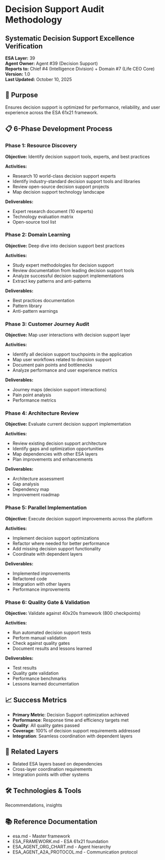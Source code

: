 # Decision Support Audit Methodology
## Systematic Decision Support Excellence Verification

**ESA Layer:** 39  
**Agent Owner:** Agent #39 (Decision Support)  
**Reports to:** Chief #4 (Intelligence Division) + Domain #7 (Life CEO Core)  
**Version:** 1.0  
**Last Updated:** October 10, 2025

## 🎯 Purpose
Ensures decision support is optimized for performance, reliability, and user experience across the ESA 61x21 framework.

## 📋 6-Phase Development Process

### Phase 1: Resource Discovery
**Objective:** Identify decision support tools, experts, and best practices

**Activities:**
- Research 10 world-class decision support experts
- Identify industry-standard decision support tools and libraries
- Review open-source decision support projects
- Map decision support technology landscape

**Deliverables:**
- Expert research document (10 experts)
- Technology evaluation matrix
- Open-source tool list

### Phase 2: Domain Learning
**Objective:** Deep dive into decision support best practices

**Activities:**
- Study expert methodologies for decision support
- Review documentation from leading decision support tools
- Analyze successful decision support implementations
- Extract key patterns and anti-patterns

**Deliverables:**
- Best practices documentation
- Pattern library
- Anti-pattern warnings

### Phase 3: Customer Journey Audit
**Objective:** Map user interactions with decision support layer

**Activities:**
- Identify all decision support touchpoints in the application
- Map user workflows related to decision support
- Document pain points and bottlenecks
- Analyze performance and user experience metrics

**Deliverables:**
- Journey maps (decision support interactions)
- Pain point analysis
- Performance metrics

### Phase 4: Architecture Review
**Objective:** Evaluate current decision support implementation

**Activities:**
- Review existing decision support architecture
- Identify gaps and optimization opportunities
- Map dependencies with other ESA layers
- Plan improvements and enhancements

**Deliverables:**
- Architecture assessment
- Gap analysis
- Dependency map
- Improvement roadmap

### Phase 5: Parallel Implementation
**Objective:** Execute decision support improvements across the platform

**Activities:**
- Implement decision support optimizations
- Refactor where needed for better performance
- Add missing decision support functionality
- Coordinate with dependent layers

**Deliverables:**
- Implemented improvements
- Refactored code
- Integration with other layers
- Performance improvements

### Phase 6: Quality Gate & Validation
**Objective:** Validate against 40x20s framework (800 checkpoints)

**Activities:**
- Run automated decision support tests
- Perform manual validation
- Check against quality gates
- Document results and lessons learned

**Deliverables:**
- Test results
- Quality gate validation
- Performance benchmarks
- Lessons learned documentation

## 📈 Success Metrics
- **Primary Metric**: Decision Support optimization achieved
- **Performance**: Response time and efficiency targets met
- **Quality**: All quality gates passed
- **Coverage**: 100% of decision support requirements addressed
- **Integration**: Seamless coordination with dependent layers

## 🔗 Related Layers
- Related ESA layers based on dependencies
- Cross-layer coordination requirements
- Integration points with other systems

## 🛠️ Technologies & Tools
Recommendations, insights

## 📚 Reference Documentation
- esa.md - Master framework
- ESA_FRAMEWORK.md - ESA 61x21 foundation
- ESA_AGENT_ORG_CHART.md - Agent hierarchy
- ESA_AGENT_A2A_PROTOCOL.md - Communication protocol
